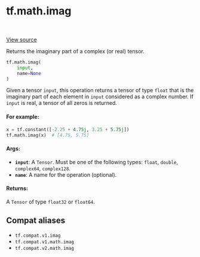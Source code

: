 <div itemscope itemtype="http://developers.google.com/ReferenceObject">
<meta itemprop="name" content="tf.math.imag" />
<meta itemprop="path" content="Stable" />
</div>

# tf.math.imag

<!-- Insert buttons and diff -->

<table class="tfo-notebook-buttons tfo-api" align="left">
</table>

<a target="_blank" href="/code/stable/tensorflow/python/ops/math_ops.py">View source</a>



Returns the imaginary part of a complex (or real) tensor.

``` python
tf.math.imag(
    input,
    name=None
)
```



<!-- Placeholder for "Used in" -->

Given a tensor `input`, this operation returns a tensor of type `float` that
is the imaginary part of each element in `input` considered as a complex
number. If `input` is real, a tensor of all zeros is returned.

#### For example:



```python
x = tf.constant([-2.25 + 4.75j, 3.25 + 5.75j])
tf.math.imag(x)  # [4.75, 5.75]
```

#### Args:


* <b>`input`</b>: A `Tensor`. Must be one of the following types: `float`, `double`,
  `complex64`, `complex128`.
* <b>`name`</b>: A name for the operation (optional).


#### Returns:

A `Tensor` of type `float32` or `float64`.


## Compat aliases

* `tf.compat.v1.imag`
* `tf.compat.v1.math.imag`
* `tf.compat.v2.math.imag`

